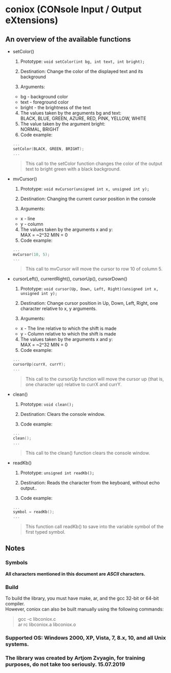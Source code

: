 # coniox (CONsole Input / Output eXtensions)
## An overview of the available functions  

- setColor()  
	1. Prototype: `void setColor(int bg, int text, int bright);`  
	2. Destination: Change the color of the displayed text and its background  
	
	3. Arguments:  
    + bg - background color  
    + text - foreground color  
    + bright - the brightness of the text  
		
	4. The values taken by the arguments bg and text:  
     BLACK, BLUE, GREEN, AZURE, RED, PINK, YELLOW, WHITE  
    5. The value taken by the argument bright:  
     NORMAL, BRIGHT
    6. Code example:
    ```c
    ...
    setColor(BLACK, GREEN, BRIGHT);
    ...
    ```
    > This call to the setColor function changes the color of the output text to bright green with a black background.

- mvCursor()  
	1. Prototype: `void mvCursor(unsigned int x, unsigned int y);`  
	2. Destination: Changing the current cursor position in the console  
	
	3. Arguments:  
    + x - line  
    + y - column  
		
  4. The values taken by the arguments x and y:  
      MAX = ~2^32 MIN = 0 
  5. Code example:
  ```c
  ...
  mvCursor(10, 5);
  ...
  ```
  > This call to mvCursor will move the cursor to row 10 of column 5.

- cursorLeft(), currentRight(), cursorUp(), cursorDown()  
    1. Prototype: `void cursor(Up, Down, Left, Right)(unsigned int x, unsigned int y);`  
    2. Destination: Change cursor position in Up, Down, Left, Right, one character relative to x, y arguments.  
	
    3. Arguments:  
    + x - The line relative to which the shift is made  
    + y - Column relative to which the shift is made  
		
	4. The values taken by the arguments x and y:  
      MAX = ~2^32 MIN = 0
    5. Code example:
    ```c
    ...
    cursorUp(currX, currY);
    ...
    ```
    > This call to the cursorUp function will move the cursor up (that is, one character up) relative to currX and currY.
 
- clean()  
    1. Prototype: `void clean();`  
    2. Destination: Clears the console window.  
	
    3. Code example:
    ```c
    ...
    clean();
    ...
    ```
    > This call to the clean() function clears the console window.

- readKb()  
    1. Prototype: `unsigned int readKb();`  
    2. Destination: Reads the character from the keyboard, without echo output..  
	
    3. Code example:
    ```c
    ...
    symbol = readKb();
    ...
    ```
    > This function call readKb() to save into the variable symbol of the first typed symbol.

## Notes
### Symbols
**All characters mentioned in this document are *ASCII* characters.**
### Build
To build the library, you must have make, ar, and the gcc 32-bit or 64-bit compiler.  
However, coniox can also be built manually using the following commands:  
> gcc -c libconiox.c  
> ar rc libconiox.a libconiox.o
### Supported OS: Windows 2000, XP, Vista, 7, 8.x, 10, and all Unix systems.
### The library was created by Artjom Zvyagin, for training purposes, do not take too seriously. 15.07.2019
